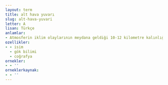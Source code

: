 ```yaml
---
layout: term
title: alt hava yuvarı
slug: alt-hava-yuvari
letter: A
lisan: Türkçe
anlamlar:
- Atmosferin iklim olaylarının meydana geldiği 10-12 kilometre kalınlığında olan alt katmanı; troposfer
ozellikler:
- - isim
  - gök bilimi
  - coğrafya
ornekler:
- - ''
orneklerkaynak:
- - ''
---
```

